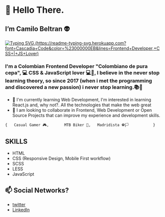 # 👋 Hello There. 
## I’m Camilo Beltran 👽
[![Typing SVG](https://readme-typing-svg.herokuapp.com?font=Cascadia+Code&color=%23000000EB&lines=Frontend+Developer,+CSS+|+JS+Lover),(https://readme-typing-svg.herokuapp.com?font=Cascadia+Code&color=%23000000EB&lines=Frontend+Developer,+CSS+|+JS+Lover)](https://git.io/typing-svg)
### I'm a Colombian Frontend Developer "Colombiano de pura cepa", 💻 CSS & JavaScript lover 💻🤟, I believe in the never stop learning theory, so since 2017 (when i met the programming and discovered a new passion) i never stop learning.📚👀  
- 🌱 I'm currently learning Web Development, I'm interested in learning React.js and, why not?. All the technologies that make the web great
- 💞️ I am looking to collaborate in Frontend, Web Development or Open Source Projects that can improve my experience and development skills.

`
{  
  Casual Gamer 🎮,      
  MTB Biker 🚴,  
  Madridista ⚽️🏳          
}
`

## SKILLS
- HTML
- CSS (Responsive Design, Mobile First workflow)
- SCSS
- LESS
- JavaScript


## 📫 Social Networks?

  - [twitter](https://twitter.com/CamiloBeltran)
  - [LinkedIn](https://www.linkedin.com/in/camilobeltran24/)
        

<!---
CamiloBeltran24/CamiloBeltran24 is a ✨ special ✨ repository because its `README.md` (this file) appears on your GitHub profile.
You can click the Preview link to take a look at your changes.
--->
